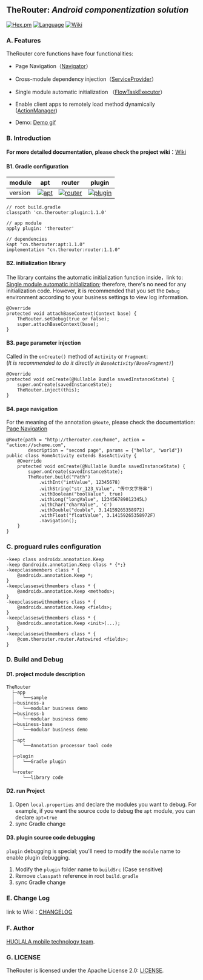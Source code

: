 TheRouter: *Android componentization solution*
---

[![Hex.pm](https://img.shields.io/hexpm/l/plug.svg)](https://www.apache.org/licenses/LICENSE-2.0)
[![Language](https://img.shields.io/badge/Language-Kotlin-green)](https://kotlinlang.org/)
[![Wiki](https://img.shields.io/badge/Wiki-open-green)](https://github.com/HuolalaTech/hll-wp-therouter-android/wiki)

### A. Features

TheRouter core functions have four functionalities:  

*  Page Navigation（[Navigator](https://github.com/HuolalaTech/hll-wp-therouter-android/wiki/Navigator.md)）
*  Cross-module dependency injection（[ServiceProvider](https://github.com/HuolalaTech/hll-wp-therouter-android/wiki/ServiceProvider.md)） 
*  Single module automatic initialization （[FlowTaskExecutor](https://github.com/HuolalaTech/hll-wp-therouter-android/wiki/FlowTaskExecutor.md)） 
*  Enable client apps to remotely load method dynamically ([ActionManager](https://github.com/HuolalaTech/hll-wp-therouter-android/wiki/ActionManager.md))

*  Demo: [Demo gif](https://github.com/HuolalaTech/hll-wp-therouter-android/wiki/uploads/image/demo.gif)

### B. Introduction

**For more detailed documentation, please check the project wiki**：[Wiki](https://github.com/HuolalaTech/hll-wp-therouter-android/wiki)  

#### B1. Gradle configuration

|module|apt|router|plugin|
|---|---|---|---|
|version|[![apt](https://img.shields.io/badge/apt-1.1.0-green)](https://repo1.maven.org/maven2/cn/therouter/apt/)|[![router](https://img.shields.io/badge/router-1.1.0-green)](https://repo1.maven.org/maven2/cn/therouter/router/)|[![plugin](https://img.shields.io/badge/plugin-1.1.0-green)](https://repo1.maven.org/maven2/cn/therouter/plugin/)|

```
// root build.gradle 
classpath 'cn.therouter:plugin:1.1.0'

// app module 
apply plugin: 'therouter'

// dependencies
kapt "cn.therouter:apt:1.1.0"
implementation "cn.therouter:router:1.1.0"
```

#### B2. initialization library

The library contains the automatic initialization function inside，link to: [Single module automatic initialization](https://github.com/HuolalaTech/hll-wp-therouter-android/wiki/FlowTaskExecutor.md); therefore, there's no need for any initialization code. However, it is recommended that you set the `Debug` environment according to your business settings to view log information.  

```
@Override
protected void attachBaseContext(Context base) {
    TheRouter.setDebug(true or false);
    super.attachBaseContext(base);
}
```

#### B3. page parameter injection

Called in the `onCreate()` method of `Activity` or `Fragment`:   
(*It is recommended to do it directly in `BaseActivity(BaseFragment)`*)

```
@Override
protected void onCreate(@Nullable Bundle savedInstanceState) {
    super.onCreate(savedInstanceState);
    TheRouter.inject(this);
}
```

#### B4. page navigation

For the meaning of the annotation `@Route`, please check the documentation: [Page Navigation](https://github.com/HuolalaTech/hll-wp-therouter-android/wiki/Navigator.md)

```
@Route(path = "http://therouter.com/home", action = "action://scheme.com",
        description = "second page", params = {"hello", "world"})
public class HomeActivity extends BaseActivity {
    @Override
    protected void onCreate(@Nullable Bundle savedInstanceState) {
        super.onCreate(savedInstanceState);
        TheRouter.build("Path")
            .withInt("intValue", 12345678)
            .withString("str_123_Value", "传中文字符串")
            .withBoolean("boolValue", true)
            .withLong("longValue", 123456789012345L)
            .withChar("charValue", 'c')
            .withDouble("double", 3.14159265358972)
            .withFloat("floatValue", 3.14159265358972F)
            .navigation();
    }
}
```

### C. proguard rules configuration  

```
-keep class androidx.annotation.Keep
-keep @androidx.annotation.Keep class * {*;}
-keepclassmembers class * {
    @androidx.annotation.Keep *;
}
-keepclasseswithmembers class * {
    @androidx.annotation.Keep <methods>;
}
-keepclasseswithmembers class * {
    @androidx.annotation.Keep <fields>;
}
-keepclasseswithmembers class * {
    @androidx.annotation.Keep <init>(...);
}
-keepclasseswithmembers class * {
    @com.therouter.router.Autowired <fields>;
}
```

### D. Build and Debug

#### D1. project module description  

```
TheRouter
  ├─app
  │   └──sample
  ├─business-a
  │   └──modular business demo
  ├─business-b
  │   └──modular business demo
  ├─business-base
  │   └──modular business demo
  │
  ├─apt
  │   └──Annotation processor tool code
  │
  ├─plugin
  │   └──Gradle plugin
  │
  └─router
      └──library code
```

#### D2. run Project 

1. Open `local.properties` and declare the modules you want to debug. For example, if you want the source code to debug the `apt` module, you can declare `apt=true`
2.  sync Gradle change

#### D3. plugin source code debugging

`plugin` debugging is special; you'll need to modify the `module` name to enable plugin debugging.  

1. Modify the `plugin` folder name to `buildSrc` (Case sensitive)
2. Remove `classpath` reference in root `build.gradle`  
3. sync Gradle change  


### E. Change Log  

link to Wiki：[CHANGELOG](https://github.com/HuolalaTech/hll-wp-therouter-android/wiki/CHANGELOG)

### F. Author 
[HUOLALA mobile technology team](https://github.com/HuolalaTech/hll-wp-therouter-android/wiki/uploads/image/hll.png).

### G. LICENSE

TheRouter is licensed under the Apache License 2.0: [LICENSE](https://github.com/HuolalaTech/hll-wp-therouter-android/blob/main/LICENSE).